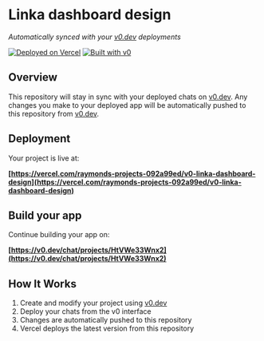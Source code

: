 # Linka dashboard design

*Automatically synced with your [v0.dev](https://v0.dev) deployments*

[![Deployed on Vercel](https://img.shields.io/badge/Deployed%20on-Vercel-black?style=for-the-badge&logo=vercel)](https://vercel.com/raymonds-projects-092a99ed/v0-linka-dashboard-design)
[![Built with v0](https://img.shields.io/badge/Built%20with-v0.dev-black?style=for-the-badge)](https://v0.dev/chat/projects/HtVWe33Wnx2)

## Overview

This repository will stay in sync with your deployed chats on [v0.dev](https://v0.dev).
Any changes you make to your deployed app will be automatically pushed to this repository from [v0.dev](https://v0.dev).

## Deployment

Your project is live at:

**[https://vercel.com/raymonds-projects-092a99ed/v0-linka-dashboard-design](https://vercel.com/raymonds-projects-092a99ed/v0-linka-dashboard-design)**

## Build your app

Continue building your app on:

**[https://v0.dev/chat/projects/HtVWe33Wnx2](https://v0.dev/chat/projects/HtVWe33Wnx2)**

## How It Works

1. Create and modify your project using [v0.dev](https://v0.dev)
2. Deploy your chats from the v0 interface
3. Changes are automatically pushed to this repository
4. Vercel deploys the latest version from this repository